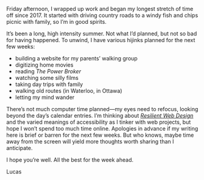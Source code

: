 Friday afternoon, I wrapped up work and began my longest stretch of time off since 2017. It started with driving country roads to a windy fish and chips picnic with family, so I’m in good spirits.

It’s been a long, high intensity summer. Not what I’d planned, but not so bad for having happened. To unwind, I have various hijinks planned for the next few weeks:

- building a website for my parents’ walking group
- digitizing home movies
- reading _The Power Broker_
- watching some silly films
- taking day trips with family
- walking old routes (in Waterloo, in Ottawa)
- letting my mind wander

There’s not much computer time planned—my eyes need to refocus, looking beyond the day’s calendar entries. I’m thinking about [_Resilient Web Design_](https://resilientwebdesign.com/) and the varied meanings of accessibility as I tinker with web projects, but hope I won’t spend too much time online. Apologies in advance if my writing here is brief or barren for the next few weeks. But who knows, maybe time away from the screen will yield more thoughts worth sharing than I anticipate.

I hope you’re well. All the best for the week ahead.

Lucas